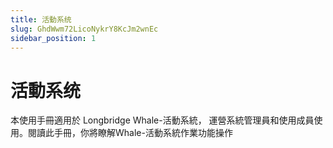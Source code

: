 ```yaml
---
title: 活動系统
slug: GhdWwm72LicoNykrY8KcJm2wnEc
sidebar_position: 1
---
```



# 活動系统

本使用手冊適用於 Longbridge Whale-活動系統， 運營系統管理員和使用成員使用。閱讀此手冊，你將瞭解Whale-活動系統作業功能操作

#### 
